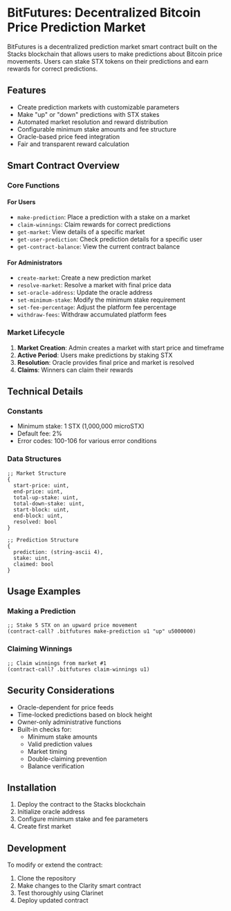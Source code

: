 # BitFutures: Decentralized Bitcoin Price Prediction Market

BitFutures is a decentralized prediction market smart contract built on the Stacks blockchain that allows users to make predictions about Bitcoin price movements. Users can stake STX tokens on their predictions and earn rewards for correct predictions.

## Features

- Create prediction markets with customizable parameters
- Make "up" or "down" predictions with STX stakes
- Automated market resolution and reward distribution
- Configurable minimum stake amounts and fee structure
- Oracle-based price feed integration
- Fair and transparent reward calculation

## Smart Contract Overview

### Core Functions

#### For Users

- `make-prediction`: Place a prediction with a stake on a market
- `claim-winnings`: Claim rewards for correct predictions
- `get-market`: View details of a specific market
- `get-user-prediction`: Check prediction details for a specific user
- `get-contract-balance`: View the current contract balance

#### For Administrators

- `create-market`: Create a new prediction market
- `resolve-market`: Resolve a market with final price data
- `set-oracle-address`: Update the oracle address
- `set-minimum-stake`: Modify the minimum stake requirement
- `set-fee-percentage`: Adjust the platform fee percentage
- `withdraw-fees`: Withdraw accumulated platform fees

### Market Lifecycle

1. **Market Creation**: Admin creates a market with start price and timeframe
2. **Active Period**: Users make predictions by staking STX
3. **Resolution**: Oracle provides final price and market is resolved
4. **Claims**: Winners can claim their rewards

## Technical Details

### Constants

- Minimum stake: 1 STX (1,000,000 microSTX)
- Default fee: 2%
- Error codes: 100-106 for various error conditions

### Data Structures

```clarity
;; Market Structure
{
  start-price: uint,
  end-price: uint,
  total-up-stake: uint,
  total-down-stake: uint,
  start-block: uint,
  end-block: uint,
  resolved: bool
}

;; Prediction Structure
{
  prediction: (string-ascii 4),
  stake: uint,
  claimed: bool
}
```

## Usage Examples

### Making a Prediction

```clarity
;; Stake 5 STX on an upward price movement
(contract-call? .bitfutures make-prediction u1 "up" u5000000)
```

### Claiming Winnings

```clarity
;; Claim winnings from market #1
(contract-call? .bitfutures claim-winnings u1)
```

## Security Considerations

- Oracle-dependent for price feeds
- Time-locked predictions based on block height
- Owner-only administrative functions
- Built-in checks for:
  - Minimum stake amounts
  - Valid prediction values
  - Market timing
  - Double-claiming prevention
  - Balance verification

## Installation

1. Deploy the contract to the Stacks blockchain
2. Initialize oracle address
3. Configure minimum stake and fee parameters
4. Create first market

## Development

To modify or extend the contract:

1. Clone the repository
2. Make changes to the Clarity smart contract
3. Test thoroughly using Clarinet
4. Deploy updated contract

